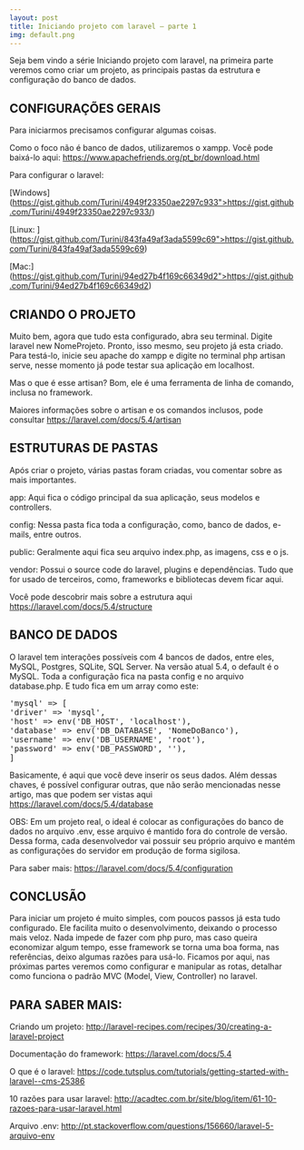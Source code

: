 ```yaml
---
layout: post
title: Iniciando projeto com laravel – parte 1
img: default.png
---
```



Seja bem vindo a série Iniciando projeto com laravel, na primeira parte veremos como criar um projeto, as principais pastas da estrutura e configuração do banco de dados.

## CONFIGURAÇÕES GERAIS

Para iniciarmos precisamos configurar algumas coisas.

Como o foco não é banco de dados, utilizaremos o xampp. Você pode baixá-lo aqui: <a href="https://www.apachefriends.org/pt_br/download.html">https://www.apachefriends.org/pt_br/download.html</a>

Para configurar o laravel:

[Windows] (https://gist.github.com/Turini/4949f23350ae2297c933">https://gist.github.com/Turini/4949f23350ae2297c933/)

[Linux: ] (https://gist.github.com/Turini/843fa49af3ada5599c69">https://gist.github.com/Turini/843fa49af3ada5599c69)

[Mac:] (https://gist.github.com/Turini/94ed27b4f169c66349d2">https://gist.github.com/Turini/94ed27b4f169c66349d2)

## CRIANDO O PROJETO

Muito bem, agora que tudo esta configurado, abra seu terminal. Digite laravel new NomeProjeto. Pronto, isso mesmo, seu projeto já esta criado. Para testá-lo, inicie seu apache do xampp e digite no terminal php artisan serve, nesse momento já pode testar sua aplicação em localhost.

Mas o que é esse artisan? Bom, ele é uma ferramenta de linha de comando, inclusa no framework.

Maiores informações sobre o artisan e os comandos inclusos, pode consultar <a href="https://laravel.com/docs/5.4/artisan">https://laravel.com/docs/5.4/artisan</a>

## ESTRUTURAS DE PASTAS

Após criar o projeto, várias pastas foram criadas, vou comentar sobre as mais importantes.

app: Aqui fica o código principal da sua aplicação, seus modelos e controllers.

config: Nessa pasta fica toda a configuração, como, banco de dados, e-mails, entre outros.

public: Geralmente aqui fica seu arquivo index.php, as imagens, css e o js.

vendor: Possui o source code do laravel, plugins e dependências. Tudo que for usado de terceiros, como, frameworks e bibliotecas devem ficar aqui.

Você pode descobrir mais sobre a estrutura aqui <a href="https://laravel.com/docs/5.4/structure">https://laravel.com/docs/5.4/structure</a>

## BANCO DE DADOS

O laravel tem interações possíveis com 4 bancos de dados, entre eles, MySQL, Postgres, SQLite, SQL Server. Na versão atual 5.4, o default é o MySQL. Toda a configuração fica na pasta config e no arquivo database.php. E tudo fica em um array como este:

<pre class="lang-php">
'mysql' =&gt; [
'driver' =&gt; 'mysql',
'host' =&gt; env('DB_HOST', 'localhost'),
'database' =&gt; env('DB_DATABASE', 'NomeDoBanco'),
'username' =&gt; env('DB_USERNAME', 'root'),
'password' =&gt; env('DB_PASSWORD', ''),
]
</pre>

Basicamente, é aqui que você deve inserir os seus dados. Além dessas chaves, é possível configurar outras, que não serão mencionadas nesse artigo, mas que podem ser vistas aqui <a href="https://laravel.com/docs/5.4/database">https://laravel.com/docs/5.4/database</a>

OBS: Em um projeto real, o ideal é colocar as configurações do banco de dados no arquivo .env, esse arquivo é mantido fora do controle de versão. Dessa forma, cada desenvolvedor vai possuir seu próprio arquivo e mantém as configurações do servidor em produção de forma sigilosa.

Para saber mais: <a href="https://laravel.com/docs/5.4/configuration">https://laravel.com/docs/5.4/configuration</a>

## CONCLUSÃO

Para iniciar um projeto é muito simples, com poucos passos já esta tudo configurado. Ele facilita muito o desenvolvimento, deixando o processo mais veloz. Nada impede de fazer com php puro, mas caso queira economizar algum tempo, esse framework se torna uma boa forma, nas referências, deixo algumas razões para usá-lo. Ficamos por aqui, nas próximas partes veremos como configurar e manipular as rotas, detalhar como funciona o padrão MVC (Model, View, Controller) no laravel.

## PARA SABER MAIS:

Criando um projeto: <a href="http://laravel-recipes.com/recipes/30/creating-a-laravel-project">http://laravel-recipes.com/recipes/30/creating-a-laravel-project</a>

Documentação do framework: <a href="https://laravel.com/docs/5.4">https://laravel.com/docs/5.4</a>

O que é o laravel: <a href="https://code.tutsplus.com/tutorials/getting-started-with-laravel--cms-25386">https://code.tutsplus.com/tutorials/getting-started-with-laravel--cms-25386</a>

10 razões para usar laravel: <a href="http://acadtec.com.br/site/blog/item/61-10-razoes-para-usar-laravel.html">http://acadtec.com.br/site/blog/item/61-10-razoes-para-usar-laravel.html</a>

Arquivo .env: <a href="http://pt.stackoverflow.com/questions/156660/laravel-5-arquivo-env">http://pt.stackoverflow.com/questions/156660/laravel-5-arquivo-env</a>
